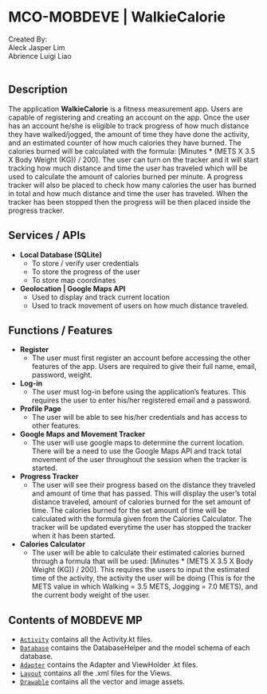 # MCO-MOBDEVE | WalkieCalorie 
 Created By: <br>
 Aleck Jasper Lim <br>
 Abrience Luigi Liao <br>
<br>

## Description
The application **WalkieCalorie** is a fitness measurement app. Users are capable of registering and creating an account on the app. Once the user has an account he/she is eligible to track progress of how much distance they have walked/jogged, the amount of time they have done the activity, and an estimated counter of how much calories they have burned. The calories burned will be calculated with the formula: [Minutes * (METS X 3.5 X Body Weight (KG)) / 200]. The user can turn on the tracker and it will start tracking how much distance and time the user has traveled which will be used to calculate the amount of calories burned per minute.  A progress tracker will also be placed to check how many calories the user has burned in total and how much distance and time the user has traveled. When the tracker has been stopped then the progress will be then placed inside the progress tracker.

## Services / APIs
- **Local Database (SQLite)** <br>
  - To store / verify user credentials <br>
  - To store the progress of the user <br>
  - To store map coordinates <br>
- **Geolocation | Google Maps API**
  - Used to display and track current location <br>
  - Used to track movement of users on how much distance traveled. <br>

## Functions / Features
- **Register** <br>
  - The user must first register an account before accessing the other features of the app. Users are required to give their full name, email, password, weight. <br>
- **Log-in** <br>
  - The user must log-in before using the application’s features. This requires the user to enter his/her registered email and a password. <br>
- **Profile Page** <br>
  - The user will be able to see his/her credentials and has access to other features. <br>
- **Google Maps and Movement Tracker** <br>
  - The user will use google maps to determine the current location. There will be a need to use the Google Maps API and track total movement of the user throughout the session when the tracker is started. <br>
- **Progress Tracker** <br>
  - The user will see their progress based on the distance they traveled and amount of time that has passed. This will display the user’s total distance traveled, amount of calories burned for the set amount of time. The calories burned for the set amount of time will be calculated with the formula given from the Calories Calculator. The tracker will be updated everytime the user has stopped the tracker when it has been started. <br>
- **Calories Calculator** <br>
  - The user will be able to calculate their estimated calories burned through a formula that will be used: [Minutes * (METS X 3.5 X Body Weight (KG)) / 200]. This requires the users to input the estimated time of the activity, the activity the user will be doing (This is for the METS value in which Walking = 3.5 METS, Jogging = 7.0 METS), and the current body weight of the user. <br>

## Contents of MOBDEVE MP
- [`Activity`](app/src/main/java/com/mobdeve/s11/group15/mco/Activity) contains all the Activity.kt files.
- [`Database`](app/src/main/java/com/mobdeve/s11/group15/mco/Database) contains the DatabaseHelper and the model schema of each database.
- [`Adapter`](app/src/main/java/com/mobdeve/s11/group15/mco/Adapter) contains the Adapter and ViewHolder .kt files. 
- [`Layout`](app/src/main/res//layout) contains all the .xml files for the Views.
- [`Drawable`](app/src/main/res//drawable) contains all the vector and image assets.
